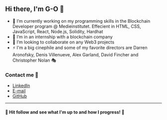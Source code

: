 ## Hi there, I'm G-O 👋

<!--
**G-jacobsson/G-jacobsson** is a ✨ _special_ ✨ repository because its `README.md` (this file) appears on your GitHub profile.

Here are some ideas to get you started: -->

- 🔭 I’m currently working on my programming skills in the Blockchain Developer program @ Medieinstitutet. Effecient in HTML, CSS, JavaScript, React, Node.js, Solidity, Hardhat
- 🌱 I’m in an internship with a blockchain company
- 👯 I’m looking to collaborate on any Web3 projects 
- ⚡ I'm a big cinephile and some of my favorite directors are Darren Aronofsky, Denis Villenueve, Alex Garland, David Fincher and Christopher Nolan 🎭

### Contact me 📲

  - [LinkedIn](https://www.linkedin.com/in/gert-ove-eng-jacobsson-92690b1b4/)
  - [E-mail](mailto:geo.jacobsson@gmail.com)
  - [GitHub](https://github.com/G-jacobsson)

_________________________________________________________________________________________________________
#### 🦆 Hit follow and see what I'm up to and how I progress! 🦆
